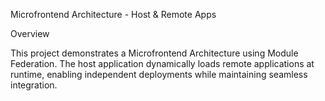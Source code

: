 Microfrontend Architecture - Host & Remote Apps

Overview

This project demonstrates a Microfrontend Architecture using Module Federation. 
The host application dynamically loads remote applications at runtime, enabling independent deployments while maintaining seamless integration.
